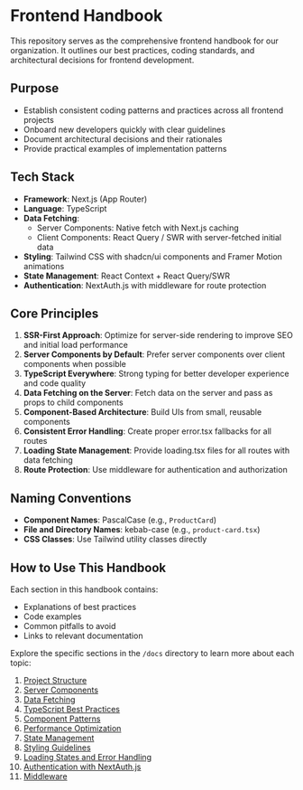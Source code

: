 # Frontend Handbook

This repository serves as the comprehensive frontend handbook for our organization. It outlines our best practices, coding standards, and architectural decisions for frontend development.

## Purpose

- Establish consistent coding patterns and practices across all frontend projects
- Onboard new developers quickly with clear guidelines
- Document architectural decisions and their rationales
- Provide practical examples of implementation patterns

## Tech Stack

- **Framework**: Next.js (App Router)
- **Language**: TypeScript
- **Data Fetching**:
  - Server Components: Native fetch with Next.js caching
  - Client Components: React Query / SWR with server-fetched initial data
- **Styling**: Tailwind CSS with shadcn/ui components and Framer Motion animations
- **State Management**: React Context + React Query/SWR
- **Authentication**: NextAuth.js with middleware for route protection

## Core Principles

1. **SSR-First Approach**: Optimize for server-side rendering to improve SEO and initial load performance
2. **Server Components by Default**: Prefer server components over client components when possible
3. **TypeScript Everywhere**: Strong typing for better developer experience and code quality
4. **Data Fetching on the Server**: Fetch data on the server and pass as props to child components
5. **Component-Based Architecture**: Build UIs from small, reusable components
6. **Consistent Error Handling**: Create proper error.tsx fallbacks for all routes
7. **Loading State Management**: Provide loading.tsx files for all routes with data fetching
8. **Route Protection**: Use middleware for authentication and authorization

## Naming Conventions

- **Component Names**: PascalCase (e.g., `ProductCard`)
- **File and Directory Names**: kebab-case (e.g., `product-card.tsx`)
- **CSS Classes**: Use Tailwind utility classes directly

## How to Use This Handbook

Each section in this handbook contains:

- Explanations of best practices
- Code examples
- Common pitfalls to avoid
- Links to relevant documentation

Explore the specific sections in the `/docs` directory to learn more about each topic:

1. [Project Structure](./docs/01-project-structure.md)
2. [Server Components](./docs/02-server-components.md)
3. [Data Fetching](./docs/03-data-fetching.md)
4. [TypeScript Best Practices](./docs/04-typescript-best-practices.md)
5. [Component Patterns](./docs/05-component-patterns.md)
6. [Performance Optimization](./docs/06-performance-optimization.md)
7. [State Management](./docs/07-state-management.md)
8. [Styling Guidelines](./docs/08-styling-guidelines.md)
9. [Loading States and Error Handling](./docs/09-loading-error-handling.md)
10. [Authentication with NextAuth.js](./docs/10-authentication.md)
11. [Middleware](./docs/11-middleware.md)
